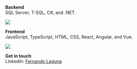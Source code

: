 **Backend** <br>
SQL Server, T-SQL, C#, and .NET. <br>

<p align="left">
  <a href="https://skillicons.dev">
    <img src="https://skillicons.dev/icons?i=cs,dotnet,sql" />
  </a>
</p>

**Frontend** <br>
JavaScript, TypeScript, HTML, CSS, React, Angular, and Vue. <br>
<p align="left">
  <a href="https://skillicons.dev">
    <img src="https://skillicons.dev/icons?i=js,ts,html,css,react,angular,vue" />
  </a>
</p>

**Get in touch** <br>
LinkedIn: [Fernando Laguna](https://www.linkedin.com/in/fernalag/) <br>
